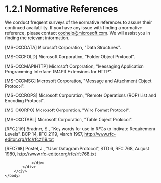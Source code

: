 <html dir="LTR" xmlns:mshelp="http://msdn.microsoft.com/mshelp" xmlns:ddue="http://ddue.schemas.microsoft.com/authoring/2003/5" xmlns:xlink="http://www.w3.org/1999/xlink" xmlns:tool="http://www.microsoft.com/tooltip">
    <head>
        <meta http-equiv="Content-Type" content="text/html; CHARSET=utf-8"></meta>
        <meta name="save" content="history"></meta>
        <title>1.2.1 Normative References</title>
        <xml>
            <mshelp:toctitle title="1.2.1 Normative References"></mshelp:toctitle>
            <mshelp:rltitle title="[MS-OXCNOTIF]: Normative References"></mshelp:rltitle>
            <mshelp:keyword index="A" term="7480d696-01f4-4000-aed7-e332d72d88a9"></mshelp:keyword>
            <mshelp:attr name="DCSext.ContentType" value="open specification"></mshelp:attr>
            <mshelp:attr name="AssetID" value="7480d696-01f4-4000-aed7-e332d72d88a9"></mshelp:attr>
            <mshelp:attr name="TopicType" value="kbRef"></mshelp:attr>
            <mshelp:attr name="DCSext.Title" value="[MS-OXCNOTIF]: Normative References" />
        </xml>
    </head>
    <body>
        <div id="header">
            <h1 class="heading">1.2.1 Normative References</h1>
        </div>
        <div id="mainSection">
            <div id="mainBody">
                <div id="allHistory" class="saveHistory"></div>
                <div id="sectionSection0" class="section" name="collapseableSection">
                    

<p>We conduct frequent surveys of the normative references to
assure their continued availability. If you have any issue with finding a
normative reference, please contact <a href="mailto:dochelp@microsoft.com">dochelp@microsoft.com</a>.
We will assist you in finding the relevant information. </p>

<p>[MS-OXCDATA] Microsoft
Corporation, &quot;<mshelp:link keywords="1afa0cd9-b1a0-4520-b623-bf15030af5d8" tabindex="0">Data
Structures</mshelp:link>&quot;.</p>

<p>[MS-OXCFOLD] Microsoft Corporation,
&quot;<mshelp:link keywords="c0f31b95-c07f-486c-98d9-535ed9705fbf" tabindex="0">Folder
Object Protocol</mshelp:link>&quot;.</p>

<p>[MS-OXCMAPIHTTP] Microsoft
Corporation, &quot;<mshelp:link keywords="d502edcf-0b22-42f2-8500-019f00d60245" tabindex="0">Messaging
Application Programming Interface (MAPI) Extensions for HTTP</mshelp:link>&quot;.</p>

<p>[MS-OXCMSG] Microsoft
Corporation, &quot;<mshelp:link keywords="7fd7ec40-deec-4c06-9493-1bc06b349682" tabindex="0">Message and
Attachment Object Protocol</mshelp:link>&quot;.</p>

<p>[MS-OXCROPS] Microsoft
Corporation, &quot;<mshelp:link keywords="13af6911-27e5-4aa0-bb75-637b02d4f2ef" tabindex="0">Remote
Operations (ROP) List and Encoding Protocol</mshelp:link>&quot;.</p>

<p>[MS-OXCRPC] Microsoft
Corporation, &quot;<mshelp:link keywords="137f0ce2-31fd-4952-8a7d-6c0b242e4b6a" tabindex="0">Wire Format
Protocol</mshelp:link>&quot;.</p>

<p>[MS-OXCTABL] Microsoft
Corporation, &quot;<mshelp:link keywords="d33612dc-36a8-4623-8a26-c156cf8aae4b" tabindex="0">Table
Object Protocol</mshelp:link>&quot;.</p>

<p>[RFC2119] Bradner, S.,
&quot;Key words for use in RFCs to Indicate Requirement Levels&quot;, BCP 14,
RFC 2119, March 1997, <a href="https://go.microsoft.com/fwlink/?LinkId=90317">http://www.rfc-editor.org/rfc/rfc2119.txt</a></p>

<p>[RFC768] Postel, J., &quot;User
Datagram Protocol&quot;, STD 6, RFC 768, August 1980, <a href="https://go.microsoft.com/fwlink/?LinkId=90490">http://www.rfc-editor.org/rfc/rfc768.txt</a></p>


                </div>
            </div>
        </div>
    </body>
</html>